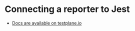 # Connecting a reporter to Jest

- [Docs are available on testplane.io](https://testplane.io/docs/v8/html-reporter/html-reporter-setup/)
